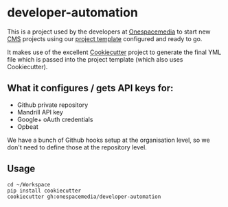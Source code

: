# developer-automation

This is a project used by the developers at [Onespacemedia](http://www.onespacemedia.com) to start new [CMS](/onespacemedia/cms/) projects using our [project template](/onespacemedia/project-template) configured and ready to go.

It makes use of the excellent [Cookiecutter](https://github.com/audreyr/cookiecutter) project to generate the final YML file which is passed into the project template (which also uses Cookiecutter).

## What it configures / gets API keys for:

* Github private repository
* Mandrill API key
* Google+ oAuth credentials
* Opbeat

We have a bunch of Github hooks setup at the organisation level, so we don't need to define those at the repository level.

## Usage

```
cd ~/Workspace
pip install cookiecutter
cookiecutter gh:onespacemedia/developer-automation
```
